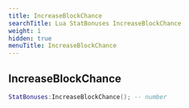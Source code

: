 ```yaml
---
title: IncreaseBlockChance
searchTitle: Lua StatBonuses IncreaseBlockChance
weight: 1
hidden: true
menuTitle: IncreaseBlockChance
---
```

## IncreaseBlockChance
```lua
StatBonuses:IncreaseBlockChance(); -- number
```